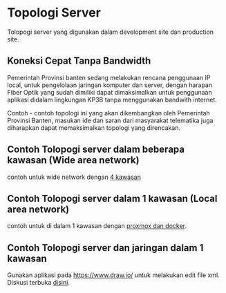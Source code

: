 # Topologi Server
Tolopogi server yang digunakan dalam development site dan production site.

## Koneksi Cepat Tanpa Bandwidth
Pemerintah Provinsi banten sedang melakukan rencana penggunaan IP local, untuk pengelolaan jaringan komputer dan server, dengan harapan Fiber Optik yang sudah dimiliki dapat dimaksimalkan untuk penggunaan aplikasi didalam lingkungan KP3B tanpa menggunakan bandwith internet.

Contoh - contoh topologi ini yang akan dikembangkan oleh Pemerintah Provinsi Banten, masukan ide dan saran dari masyarakat telematika juga diharapkan dapat memaksimalkan topologi yang direncakan.

## Contoh Tolopogi server dalam beberapa kawasan (Wide area network)
contoh untuk wide network dengan [4 kawasan](https://github.com/bantenprov/topologi-server/blob/master/wide-area-network-rev-01.xml)

## Contoh Tolopogi server dalam 1 kawasan (Local area network)
contoh untuk di dalam 1 kawasan dengan [proxmox dan docker](https://github.com/bantenprov/topologi-server/blob/master/local-area-network-rev-01.xml).
## Contoh Tolopogi server dan jaringan dalam 1 kawasan

Gunakan aplikasi pada https://www.draw.io/ untuk melakukan edit file xml.
Diskusi terbuka [disini](https://github.com/bantenprov/topologi-server/issues).
